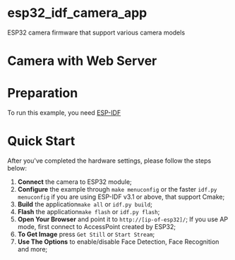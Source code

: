 # esp32_idf_camera_app
ESP32 camera firmware that support various camera models

# Camera with Web Server

# Preparation

To run this example, you need [ESP-IDF](https://github.com/espressif/esp-idf)

# Quick Start

After you've completed the hardware settings, please follow the steps below:

1. **Connect** the camera to ESP32 module;
2. **Configure** the example through `make menuconfig` 
or the faster `idf.py menuconfig` if you are using ESP-IDF v3.1 or above, that support Cmake;
3. **Build** the application`make all` or `idf.py build`;
4. **Flash** the application`make flash` or `idf.py flash`;
5. **Open Your Browser** and point it to `http://[ip-of-esp32]/`;
If you use AP mode, first connect to AccessPoint created by ESP32;
6. **To Get Image** press `Get Still` or `Start Stream`;
7. **Use The Options** to enable/disable Face Detection, Face Recognition and more;
